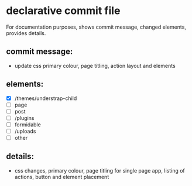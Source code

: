 # declarative commit file  

For documentation purposes, shows commit message, changed elements, provides details.

## commit message:

- update css primary colour, page titling, action layout and elements

## elements:  

- [x] /themes/understrap-child
- [ ] page
- [ ] post
- [ ] /plugins
- [ ] formidable
- [ ] /uploads
- [ ] other

## details:

- css changes, primary colour, page titling for single page app, listing of actions, button and element placement